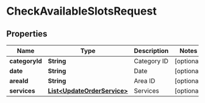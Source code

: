 
# CheckAvailableSlotsRequest

## Properties
Name | Type | Description | Notes
------------ | ------------- | ------------- | -------------
**categoryId** | **String** | Category ID |  [optional]
**date** | **String** | Date |  [optional]
**areaId** | **String** | Area ID |  [optional]
**services** | [**List&lt;UpdateOrderService&gt;**](UpdateOrderService.md) | Services |  [optional]



